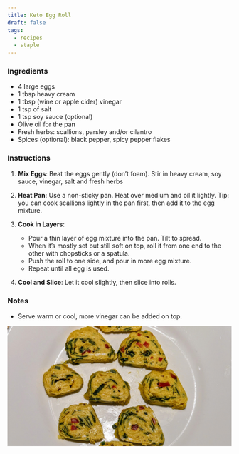 ```yaml
---
title: Keto Egg Roll
draft: false
tags:
  - recipes
  - staple
---
```

### Ingredients

- 4 large eggs
- 1 tbsp heavy cream
- 1 tbsp (wine or apple cider) vinegar 
- 1 tsp of salt
- 1 tsp soy sauce (optional)
- Olive oil for the pan
- Fresh herbs: scallions, parsley and/or cilantro
- Spices (optional): black pepper, spicy pepper flakes

### Instructions

1. **Mix Eggs**: Beat the eggs gently (don’t foam). Stir in heavy cream, soy sauce, vinegar, salt and fresh herbs

2. **Heat Pan**: Use a non-sticky pan. Heat over medium and oil it lightly. Tip: you can cook scallions lightly in the pan first, then add it to the egg mixture. 

3. **Cook in Layers**:

	- Pour a thin layer of egg mixture into the pan. Tilt to spread.
	- When it’s mostly set but still soft on top, roll it from one end to the other with chopsticks or a spatula.
	- Push the roll to one side, and pour in more egg mixture. 
	- Repeat until all egg is used.
 
4. **Cool and Slice**: Let it cool slightly, then slice into rolls.


### Notes

- Serve warm or cool, more vinegar can be added on top.

![Alt text](egg-roll.jpg)